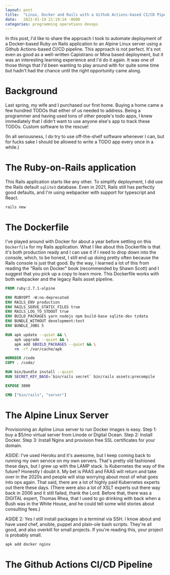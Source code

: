 ```yaml
---
layout: post
title:  "Linux, Docker and Rails with a Github Actions-based CI/CD Pipeline"
date:   2021-01-19 21:19:14 -0600
categories: programming operations devops
---
```


In this post, I'd like to share the approach I took to automate deployment of a Docker-based Ruby on Rails application to an Alpine Linux server using a Github Actions-based CI/CD pipeline. This approach is not perfect. It's not even as good as a well-written Capistrano or Mina based deployment, but it was an interesting learning experience and I'd do it again. It was one of those things that I'd been wanting to play around with for quite some time but hadn't had the chance until the right opportunity came along.

# Background

Last spring, my wife and I purchased our first home. Buying a home came a few hundred TODOs that either of us needed to address. Being a programmer and having used tons of other people's todo apps, I knew immediately that I didn't want to use anyone else's app to track these TODOs. Custom software to the rescue!

(In all seriousness, I do try to use off-the-shelf software whenever I can, but for fucks sake I should be allowed to write a TODO app every once in a while.)

# The Ruby-on-Rails application

This Rails application starts like any other. To simplify deployment, I did use the Rails default `sqlite3` database. Even in 2021, Rails still has perfectly good defaults, and I'm using webpacker with support for typescript and React.

```sh
rails new
```

# The Dockerfile

I've played around with Docker for about a year before settling on this `Dockerfile` for my Rails application. What I like about this Dockerfile is that it's both production ready and I can use it if I need to drop down into the console, which, to be honest, I still end up doing pretty often because the Rails console is just that good. By the way, I learned a lot of this from reading the "Rails on Docker" book (recommended by Shawn Scott) and I suggest that you pick up a copy to learn more. This Dockerfile works with both webpacker and the legacy Rails asset pipeline.

```Dockerfile
FROM ruby:2.7.1-alpine

ENV RUBYOPT -W:no-deprecated
ENV RAILS_ENV production
ENV RAILS_SERVE_STATIC_FILES true
ENV RAILS_LOG_TO_STDOUT true
ENV BUILD_PACKAGES yarn nodejs npm build-base sqlite-dev tzdata
ENV BUNDLE_WITHOUT development:test
ENV BUNDLE_JOBS 5

RUN apk update --quiet && \
    apk upgrade --quiet && \
    apk add $BUILD_PACKAGES --quiet && \
    rm -rf /var/cache/apk

WORKDIR /code
COPY . /code/

RUN bin/bundle install --quiet
RUN SECRET_KEY_BASE=`bin/rails secret` bin/rails assets:precompile

EXPOSE 3000

CMD ["bin/rails", "server"]
```

# The Alpine Linux Server

Provisioning an Apline Linux server to run Docker images is easy. Step 1: buy a $5/mo virtual server from Linode or Digital Ocean. Step 2: Install Docker. Step 3: Install Nginx and provision free SSL certificates for your domain.

ASIDE: I've used Heroku and it's awesome, but I keep coming back to running my own service on my own servers. That's pretty old fashioned these days, but I grew up with the LAMP stack. Is Kubernetes the way of the future? Honestly I doubt it. My bet is PAAS and FAAS will return and take over in the 2020s and people will stop worrying about most of what goes into ops again. That said, there are a lot of highly paid Kubernetes experts out there these days. (There were also a lot of XSLT experts out there way back in 2006 and it still failed, thank the Lord. Before that, there was a DIGITAL expert, Thomas Rhea, that I used to go drinking with back when a Bush was in the White House, and he could tell some wild stories about consulting fees.)

ASIDE 2: Yes I still install packages in a terminal via SSH. I know about and have used chef, ansible, puppet and plain-ole bash scripts. They're all good, and also overkill for small projects. If you're reading this, your project is probably small.

```sh
apk add docker nginx
```

# The Github Actions CI/CD Pipeline


